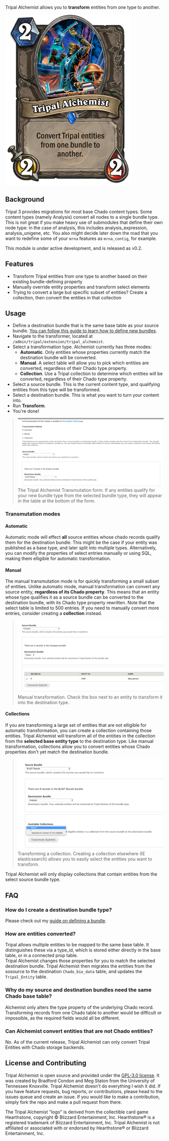 Tripal Alchemist allows you to **transform**  entities from one type to another.


![Tripal Alchemist Hearthstone Card](docs/img/Tripal_Alchemist_hearthstone_logo.png)

## Background 

Tripal 3 provides migrations for most base Chado content types.  Some content types (namely Analysis) convert all nodes to a single bundle type.  This is not great if you make heavy use of submodules that define their own node type: in the case of analysis, this includes analysis_expression, analysis_unigene, etc.  You also might decide later down the road that you want to redefine some of your `mrna` features as `mrna_contig`, for example.

This module is under active development, and is released as v0.2.

## Features

* Transform Tripal entities from one type to another based on their existing bundle-defining property
* Manually override entity properties and transform select elements
* Trying to convert a large but specific subset of entities?  Create a collection, then convert the entities in that collection

## Usage

* Define a destination bundle that is the same base table as your source bundle.  [You can follow this guide to learn how to define new bundles](docs/defining_a_new_bundle.md).  
* Navigate to the transformer, located at `/admin/tripal/extension/tripal_alchemist`.
* Select a transformation type.  Alchemist currently has three modes:
  - **Automatic**.  Only entities whose properties currently match the destination bundle will be converted.
  - **Manual**.  A select table will allow you to pick which entities are converted, regardless of their Chado type property.
  - **Collection**.  Use a Tripal collection to determine which entities will be converted, regardless of their Chado type property.
* Select a source bundle.  This is the current content type, and qualifying entities from this type will be transformed.
* Select a destination bundle.  This is what you want to turn your content into.
* Run **Transform**.
* You're done!

>![The Tripal Alchemist Transmutation form](docs/img/tripal_alchemist_main_menu.png)
> The Tripal Alchemist Transmutation form.  If any entities qualify for your new bundle type from the selected bundle type, they will appear in the table at the bottom of the form.

### Transmutation modes

#### Automatic

Automatic mode will effect **all** source entities whose chado records qualify them for the destination bundle.  This might be the case if your entity was published as a base type, and later split into multiple types.  Alternatively, you can modify the properties of select entries manually or using SQL, making them elligible for automatic transformation.

#### Manual

The manual transmutation mode is for quickly transforming a small subset of entities.  Unlike automatic mode, manual transformation can convert any source entity, **regardless of its Chado property**.  This means that an entity whose type qualifies it as a source bundle can be converted to the destination bundle, with its Chado type property rewritten.  Note that the select table is limited to 500 entries.  If you need to manually convert more entries, consider creating a **collection** instead.

>![The Tripal Alchemist manual transformation table](docs/img/manual_transmutation.png)
> Manual transformation.  Check the box next to an entity to transform it into the destination type.

#### Collections

If you are transforming a large set of entities that are not elligible for automatic transformation, you can create a collection containing those entities.  Tripal Alchemist will transform all of the entities in the collection from the **selected base entity type** to the destination type.  Like manual transformation, collections allow you to convert entities whose Chado properties don't yet match the destination bundle. 

>![collection transformation](docs/img/tripal_alchemist_collections.png)
> Transforming a collection.  Creating a collection elsewhere (IE elasticsearch) allows you to easily select the entities you want to transform.

Tripal Alchemist will only display collections that contain entities from the select source bundle type.

## FAQ

### How do I create a destination bundle type?

Please check out my [guide on defining a bundle](/docs/deining_a_new_bundle.md).

### How are entities converted?
Tripal allows multiple entities to be mapped to the same base table.  It distinguishes these via a type_id, which is stored either directly in the base table, or in a connected prop table.  
Tripal Alchemist changes those properties for you to match the selected destination bundle.  Tripal Alchemist then migrates the entities from the sosource to the destination `Chado_bio_data` table, and updates the `Tripal_Entity` table.

### Why do my source and destination bundles need the same Chado base table?

Alchemist only alters the type property of the underlying Chado record.  Transforming records from one Chado table to another would be difficult or impossible, as the required fields would all be different.

### Can Alchemist convert entities that are not Chado entities?

No.  As of the current release, Tripal Alchemist can only convert Tripal Entities with Chado storage backends.

## License and Contributing

Tripal Alchemist is open source and provided under the [GPL-3.0 license](https://github.com/statonlab/tripal_alchemist/blob/master/LICENSE).  It was created by Bradford Condon and Meg Staton from the University of Tennessee Knoxville.  Tripal Alchemist doesn't do everything I wish it did.  If you have feature requests, bug reports, or contributions, please head to the issues queue and create an issue.  If you would like to make a contribution, simply fork the repo and make a pull request from there.

The Tripal Alchemist "logo" is derived from the collectible card game Hearthstone, copyright © Blizzard Entertainment, Inc. Hearthstone® is a registered trademark of Blizzard Entertainment, Inc. Tripal Alchemist is not affiliated or associated with or endorsed by Hearthstone® or Blizzard Entertainment, Inc.
